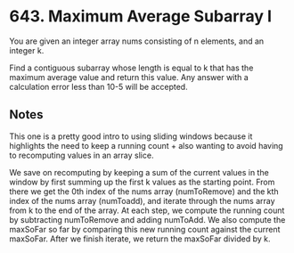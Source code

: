 # 643. Maximum Average Subarray I

You are given an integer array nums consisting of n elements, and an integer k.

Find a contiguous subarray whose length is equal to k that has the maximum average value and return this value. Any answer with a calculation error less than 10-5 will be accepted.

## Notes

This one is a pretty good intro to using sliding windows because it highlights the need to keep a running count + also wanting to avoid having to recomputing values in an array slice.

We save on recomputing by keeping a sum of the current values in the window by first summing up the first k values as the starting point. From there we get the 0th index of the nums array (numToRemove) and the kth index of the nums array (numToadd), and iterate through the nums array from k to the end of the array. At each step, we compute the running count by subtracting numToRemove and adding numToAdd. We also compute the maxSoFar so far by comparing this new running count against the current maxSoFar. After we finish iterate, we return the maxSoFar divided by k.